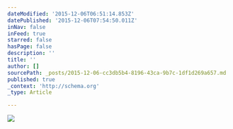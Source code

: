 ```yaml
---
dateModified: '2015-12-06T06:51:14.853Z'
datePublished: '2015-12-06T07:54:50.011Z'
inNav: false
inFeed: true
starred: false
hasPage: false
description: ''
title: ''
author: []
sourcePath: _posts/2015-12-06-cc3db5b4-8196-43ca-9b7c-1df1d269a657.md
published: true
_context: 'http://schema.org'
_type: Article

---
```

![](https://the-grid-user-content.s3-us-west-2.amazonaws.com/20cbd45d-87f9-4d1d-84cf-3ee5c3cce1a7.jpg)